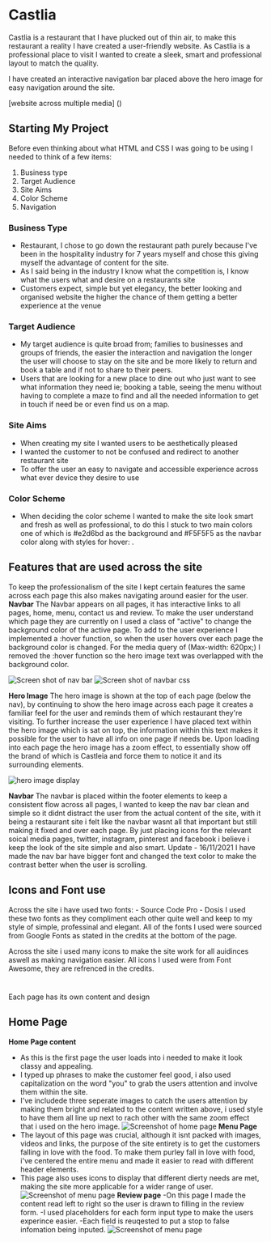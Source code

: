 # Castlia 
Castlia is a restaurant that I have plucked out of thin air, to make this restaurant a reality I have created a user-friendly website. As Castlia is a professional place to visit I wanted to create a sleek, smart and professional layout to match the quality.  

I have created an interactive navigation bar placed above the hero image for easy navigation around the site.

[website across multiple media] ()

## Starting My Project 
Before even thinking about what HTML and CSS I was going to be using I needed to think of a few items:
1. Business type
2. Target Audience
3. Site Aims 
4. Color Scheme 
5. Navigation

### Business Type 
- Restaurant, I chose to go down the restaurant path purely because I've been in the hospitality industry for 7 years myself and chose this giving myself the advantage of content for the site. 
- As I said being in the industry I know what the competition is, I know what the users what and desire on a restaurants site 
- Customers expect, simple but yet elegancy, the better looking and organised website the higher the chance of them getting a better experience at the venue
### Target Audience
- My target audience is quite broad from; families to businesses and groups of friends, the easier the interaction and navigation the longer the user will choose to stay on the site and be more likely to return and book a table and if not to share to their peers. 
- Users that are looking for a new place to dine out who just want to see what information they need ie; booking a table, seeing the menu without having to complete a maze to find and all the needed information to get in touch if need be or even find us on a map. 

### Site Aims 
- When creating my site I wanted users to be aesthetically pleased
- I wanted the customer to not be confused and redirect to another restaurant site
- To offer the user an easy to navigate and accessible experience across what ever device they desire to use 
### Color Scheme 
 - When deciding the color scheme I wanted to make the site look smart and fresh as well as professional, to do this I stuck to two main colors one of which is #e2d6bd as the background and #F5F5F5 as the navbar color along with styles for hover: . 

## Features that are used across the site
To keep the professionalism of the site I kept certain features the same across each page this also makes navigating around easier for the user. 
 **Navbar**
The Navbar appears on all pages, it has interactive links to all pages, home, menu, contact us and review. To make the user understand which page they are currently on I used a class of "active" to change the background color of the active page. To add to the user experience I implemented a :hover function, so when the user hovers over each page the background color is changed. For the media query of (Max-width: 620px;) I removed the :hover function so the hero image text was overlapped with the background color.
 
  ![Screen shot of nav bar](/assets/images/Nav.bar.hover.jpg) ![Screen shot of navbar css](/assets/images/Nav-CSS.jpg)
  <!-- Add testing of old screen shots to new ones with new edits for nav bar and footer -->


  **Hero Image** 
The hero image is shown at the top of each page (below the nav), by continuing to show the hero image across each page it creates a familiar feel for the user and reminds them of which restaurant they're visiting. To further increase the user experience I have placed text within the hero image which is sat on top, the information within this text makes it possible for the user to have all info on one page if needs be. Upon loading into each page the hero image has a zoom effect, to essentially show off the brand of which is Castleia and force them to notice it and its surrounding elements.
  
  ![hero image display](/assets/images/hero-image-sc.jpg) 

**Navbar**
The navbar is placed within the footer elements to keep a consistent flow across all pages, I wanted to keep the nav bar clean and simple so it didnt distract the user from the actual content of the site, with it being a restaurant site i felt like the navbar wasnt all that important but still making it fixed and over each page. By just placing icons for the relevant soical media pages, twitter, instagram, pinterest and facebook i believe i keep the look of the site simple and also smart. 
Update - 16/11/2021 I have made the nav bar have bigger font and changed the text color to make the contrast better when the user is scrolling.

## Icons and Font use 
Across the site i have used two fonts:
                              -  Source Code Pro 
                              -  Dosis
I used these two fonts as they compliment each other quite well and keep to my style of simple, professinal  and elegant. 
All of the fonts I used were sourced from Google Fonts as stated in the credits at the bottom of the page. 

Across the site i used many icons to make the site work for all auidinces aswell as making navigation easier. 
All icons I used were from Font Awesome, they are refrenced in the credits.

#
Each page has its own content and design 
## Home Page 

**Home Page content** 
- As this is the first page the user loads into i needed to make it look classy and appealing. 
- I typed up phrases to make the customer feel good, i also used capitalization on the word "you" to grab the users attention and involve them within the site.
- I've includede three seperate images to catch the users attention by making them bright and related to the content written above, i used style to have them all line up next to rach other with the same zoom effect that i used on the hero image.
![Screenshot of home page](/assets/images/homepage-ss.png) 
**Menu Page**
- The layout of this page was crucial, although it isnt packed with images, videos and links, the purpose of the site entirety is to get the customers falling in love with the food. To make them purley fall in love with food, i've centered the entire menu and made it easier to read with different header elements. 
- This page also uses icons to display that different dierty needs are met, making the site more applicable for a wider range of user.
![Screenshot of menu page](/assets/images/homepage-ss.png)
**Review page**
-On this page I made the content read left to right so the user is drawn to filling in the review form. 
-I used placeholders for each form input type to make the users experince easier. 
-Each field is reuqested to put a stop to false infomation being inputed. 
![Screenshot of menu page](/assets/images/review-ss.png)





                    










